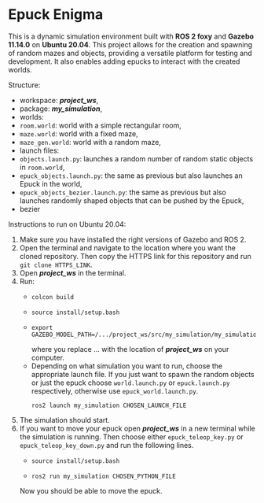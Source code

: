 # Epuck Enigma

This is a dynamic simulation environment built with **ROS 2 foxy** and **Gazebo 11.14.0** on **Ubuntu 20.04**. This project allows for the creation and spawning of random mazes and objects, providing a versatile platform for testing and development. It also enables adding epucks to interact with the created worlds.  

Structure:  
 - workspace: ***project_ws***,
 - package: ***my_simulation***,
 - worlds:  
  - ```room.world```: world with a simple rectangular room,
  - ```maze.world```: world with a fixed maze,
  - ```maze_gen.world```: world with a random maze,
 - launch files:  
  - ```objects.launch.py```: launches a random number of random static objects in ```room.world```,
  - ```epuck_objects.launch.py```: the same as previous but also launches an Epuck in the world,
  - ```epuck_objects_bezier.launch.py```: the same as previous but also launches randomly shaped objects that can be pushed by the Epuck,
  - bezier



Instructions to run on Ubuntu 20.04:
1. Make sure you have installed the right versions of Gazebo and ROS 2.
2. Open the terminal and navigate to the location where you want the cloned repository. Then copy the HTTPS link for this repository and run ```git clone HTTPS_LINK```.
3. Open ***project_ws*** in the terminal.
4. Run:
    - ```
      colcon build
      ```
    - ```
      source install/setup.bash
      ```
    - ```
      export GAZEBO_MODEL_PATH=/.../project_ws/src/my_simulation/my_simulation/models:$GAZEBO_MODEL_PATH
      ```
      where you replace ... with the location of ***project_ws*** on your computer.
    - Depending on what simulation you want to run, choose the appropriate launch file. If you just want to spawn the random objects or just the epuck choose ```world.launch.py``` or ```epuck.launch.py``` respectively, otherwise use ```epuck_world.launch.py```.
      ```
      ros2 launch my_simulation CHOSEN_LAUNCH_FILE
      ```
5. The simulation should start.
6. If you want to move your epuck open ***project_ws*** in a new terminal while the simulation is running. Then choose either ```epuck_teleop_key.py``` or ```epuck_teleop_key_down.py``` and run the following lines.
   - ```
     source install/setup.bash
     ```
   - ```
     ros2 run my_simulation CHOSEN_PYTHON_FILE
     ```
   Now you should be able to move the epuck.

